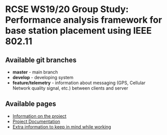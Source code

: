 # RCSE WS19/20 Group Study: Performance analysis framework for base station placement using IEEE 802.11

## Available git branches

- **master** - main branch
- **develop** - developing system
- **feature/telemetry** - information about messaging (GPS, Cellular Network quality signal, etc.) between clients and server

## Available pages

- [Information on the project](DESCRIPTION.md)
- [Project Documentation](docs/README.md)
- [Extra information to keep in mind while working](extras/README.md)